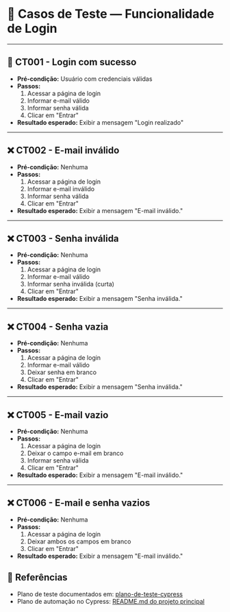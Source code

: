 # 📄 Casos de Teste — Funcionalidade de Login

---

## 🔐 CT001 - Login com sucesso

- **Pré-condição:** Usuário com credenciais válidas
- **Passos:**
  1. Acessar a página de login
  2. Informar e-mail válido
  3. Informar senha válida
  4. Clicar em "Entrar"
- **Resultado esperado:** Exibir a mensagem "Login realizado"

---

## ❌ CT002 - E-mail inválido

- **Pré-condição:** Nenhuma
- **Passos:**
  1. Acessar a página de login
  2. Informar e-mail inválido
  3. Informar senha válida
  4. Clicar em "Entrar"
- **Resultado esperado:** Exibir a mensagem "E-mail inválido."

---

## ❌ CT003 - Senha inválida

- **Pré-condição:** Nenhuma
- **Passos:**
  1. Acessar a página de login
  2. Informar e-mail válido
  3. Informar senha inválida (curta)
  4. Clicar em "Entrar"
- **Resultado esperado:** Exibir a mensagem "Senha inválida."

---

## ❌ CT004 - Senha vazia

- **Pré-condição:** Nenhuma
- **Passos:**
  1. Acessar a página de login
  2. Informar e-mail válido
  3. Deixar senha em branco
  4. Clicar em "Entrar"
- **Resultado esperado:** Exibir a mensagem "Senha inválida."

---

## ❌ CT005 - E-mail vazio

- **Pré-condição:** Nenhuma
- **Passos:**
  1. Acessar a página de login
  2. Deixar o campo e-mail em branco
  3. Informar senha válida
  4. Clicar em "Entrar"
- **Resultado esperado:** Exibir a mensagem "E-mail inválido."

---

## ❌ CT006 - E-mail e senha vazios

- **Pré-condição:** Nenhuma
- **Passos:**
  1. Acessar a página de login
  2. Deixar ambos os campos em branco
  3. Clicar em "Entrar"
- **Resultado esperado:** Exibir a mensagem "E-mail inválido."


## 📝 Referências

- Plano de teste documentados em: [plano-de-teste-cypress](./plano-de-teste-cypress.md)
- Plano de automação no Cypress: [README.md do projeto principal](../README.md)